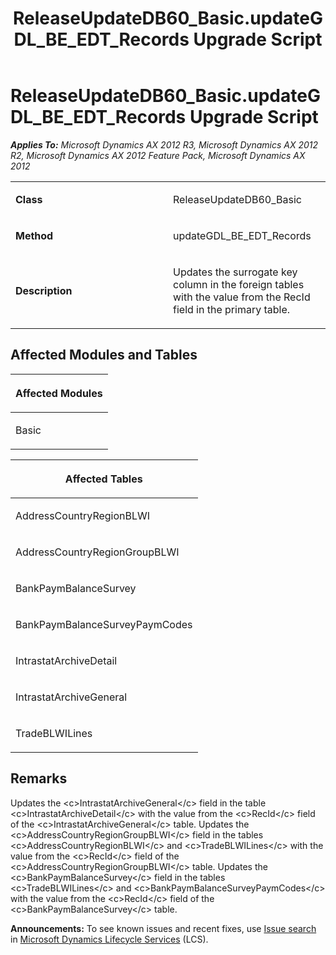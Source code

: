 ﻿---
title: ReleaseUpdateDB60_Basic.updateGDL_BE_EDT_Records Upgrade Script
TOCTitle: ReleaseUpdateDB60_Basic.updateGDL_BE_EDT_Records Upgrade Script
ms:assetid: 0f20b941-8fe9-3cd1-dc1a-fe7a88a0346d
ms:mtpsurl: https://msdn.microsoft.com/en-us/library/JJ735751(v=AX.60)
ms:contentKeyID: 49706653
ms.date: 05/18/2015
mtps_version: v=AX.60
---

# ReleaseUpdateDB60\_Basic.updateGDL\_BE\_EDT\_Records Upgrade Script 


_**Applies To:** Microsoft Dynamics AX 2012 R3, Microsoft Dynamics AX 2012 R2, Microsoft Dynamics AX 2012 Feature Pack, Microsoft Dynamics AX 2012_

<table>
<colgroup>
<col style="width: 50%" />
<col style="width: 50%" />
</colgroup>
<tbody>
<tr class="odd">
<td><p><strong>Class</strong></p></td>
<td><p>ReleaseUpdateDB60_Basic</p></td>
</tr>
<tr class="even">
<td><p><strong>Method</strong></p></td>
<td><p>updateGDL_BE_EDT_Records</p></td>
</tr>
<tr class="odd">
<td><p><strong>Description</strong></p></td>
<td><p>Updates the surrogate key column in the foreign tables with the value from the RecId field in the primary table.</p></td>
</tr>
</tbody>
</table>


## Affected Modules and Tables

<table>
<colgroup>
<col style="width: 100%" />
</colgroup>
<thead>
<tr class="header">
<th><p>Affected Modules</p></th>
</tr>
</thead>
<tbody>
<tr class="odd">
<td><p>Basic</p></td>
</tr>
</tbody>
</table>


<table>
<colgroup>
<col style="width: 100%" />
</colgroup>
<thead>
<tr class="header">
<th><p>Affected Tables</p></th>
</tr>
</thead>
<tbody>
<tr class="odd">
<td><p>AddressCountryRegionBLWI</p></td>
</tr>
<tr class="even">
<td><p>AddressCountryRegionGroupBLWI</p></td>
</tr>
<tr class="odd">
<td><p>BankPaymBalanceSurvey</p></td>
</tr>
<tr class="even">
<td><p>BankPaymBalanceSurveyPaymCodes</p></td>
</tr>
<tr class="odd">
<td><p>IntrastatArchiveDetail</p></td>
</tr>
<tr class="even">
<td><p>IntrastatArchiveGeneral</p></td>
</tr>
<tr class="odd">
<td><p>TradeBLWILines</p></td>
</tr>
</tbody>
</table>


## Remarks

Updates the \<c\>IntrastatArchiveGeneral\</c\> field in the table \<c\>IntrastatArchiveDetail\</c\> with the value from the \<c\>RecId\</c\> field of the \<c\>IntrastatArchiveGeneral\</c\> table. Updates the \<c\>AddressCountryRegionGroupBLWI\</c\> field in the tables \<c\>AddressCountryRegionBLWI\</c\> and \<c\>TradeBLWILines\</c\> with the value from the \<c\>RecId\</c\> field of the \<c\>AddressCountryRegionGroupBLWI\</c\> table. Updates the \<c\>BankPaymBalanceSurvey\</c\> field in the tables \<c\>TradeBLWILines\</c\> and \<c\>BankPaymBalanceSurveyPaymCodes\</c\> with the value from the \<c\>RecId\</c\> field of the \<c\>BankPaymBalanceSurvey\</c\> table.

  
**Announcements:** To see known issues and recent fixes, use [Issue search](http://go.microsoft.com/fwlink/?linkid=389258) in [Microsoft Dynamics Lifecycle Services](http://go.microsoft.com/fwlink/?linkid=306505) (LCS).

